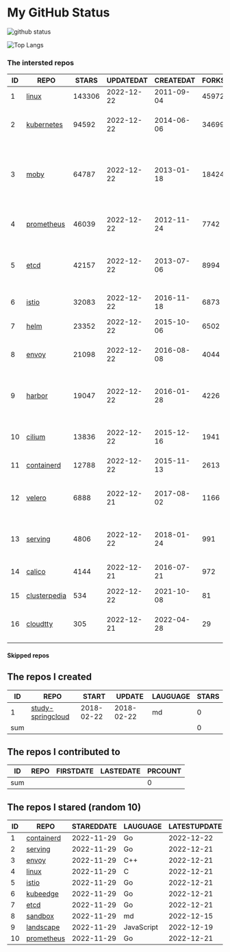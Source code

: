 # My GitHub Status

<img src="https://github-readme-stats-1.yihong0618.vercel.app/api?username=daoqingniu&show_icons=true&&&hide_title=true&count_private=true" alt="github status" />

![Top Langs](https://github-readme-stats-1.yihong0618.vercel.app/api/top-langs/?username=daoqingniu&layout=compact)

<!--START_SECTION:github_repos-->
### The intersted repos
| ID |                              REPO                               | STARS  | UPDATEDAT  | CREATEDAT  | FORKSCOUNT |                                              DESCRIPTIONS                                              |
|----|-----------------------------------------------------------------|--------|------------|------------|------------|--------------------------------------------------------------------------------------------------------|
|  1 | [linux](https://github.com/torvalds/linux)                      | 143306 | 2022-12-22 | 2011-09-04 |      45972 | Linux kernel source tree                                                                               |
|  2 | [kubernetes](https://github.com/kubernetes/kubernetes)          |  94592 | 2022-12-22 | 2014-06-06 |      34699 | Production-Grade Container Scheduling and Management                                                   |
|  3 | [moby](https://github.com/moby/moby)                            |  64787 | 2022-12-22 | 2013-01-18 |      18424 | Moby Project - a collaborative project for the container ecosystem to assemble container-based systems |
|  4 | [prometheus](https://github.com/prometheus/prometheus)          |  46039 | 2022-12-22 | 2012-11-24 |       7742 | The Prometheus monitoring system and time series database.                                             |
|  5 | [etcd](https://github.com/etcd-io/etcd)                         |  42157 | 2022-12-22 | 2013-07-06 |       8994 | Distributed reliable key-value store for the most critical data of a distributed system                |
|  6 | [istio](https://github.com/istio/istio)                         |  32083 | 2022-12-22 | 2016-11-18 |       6873 | Connect, secure, control, and observe services.                                                        |
|  7 | [helm](https://github.com/helm/helm)                            |  23352 | 2022-12-22 | 2015-10-06 |       6502 | The Kubernetes Package Manager                                                                         |
|  8 | [envoy](https://github.com/envoyproxy/envoy)                    |  21098 | 2022-12-22 | 2016-08-08 |       4044 | Cloud-native high-performance edge/middle/service proxy                                                |
|  9 | [harbor](https://github.com/goharbor/harbor)                    |  19047 | 2022-12-22 | 2016-01-28 |       4226 | An open source trusted cloud native registry project that stores, signs, and scans content.            |
| 10 | [cilium](https://github.com/cilium/cilium)                      |  13836 | 2022-12-22 | 2015-12-16 |       1941 | eBPF-based Networking, Security, and Observability                                                     |
| 11 | [containerd](https://github.com/containerd/containerd)          |  12788 | 2022-12-22 | 2015-11-13 |       2613 | An open and reliable container runtime                                                                 |
| 12 | [velero](https://github.com/vmware-tanzu/velero)                |   6888 | 2022-12-21 | 2017-08-02 |       1166 | Backup and migrate Kubernetes applications and their persistent volumes                                |
| 13 | [serving](https://github.com/knative/serving)                   |   4806 | 2022-12-22 | 2018-01-24 |        991 | Kubernetes-based, scale-to-zero, request-driven compute                                                |
| 14 | [calico](https://github.com/projectcalico/calico)               |   4144 | 2022-12-21 | 2016-07-21 |        972 | Cloud native networking and network security                                                           |
| 15 | [clusterpedia](https://github.com/clusterpedia-io/clusterpedia) |    534 | 2022-12-22 | 2021-10-08 |         81 | The Encyclopedia of Kubernetes clusters                                                                |
| 16 | [cloudtty](https://github.com/cloudtty/cloudtty)                |    305 | 2022-12-21 | 2022-04-28 |         29 | A Friendly Kubernetes CloudShell (Web Terminal) !                                                      |



#### Skipped repos
<!--END_SECTION:github_repos-->

<!--START_SECTION:my_github-->
## The repos I created
| ID  |                                 REPO                                 |   START    |   UPDATE   | LAUGUAGE | STARS |
|-----|----------------------------------------------------------------------|------------|------------|----------|-------|
|   1 | [study-springcloud](https://github.com/daoqingniu/study-springcloud) | 2018-02-22 | 2018-02-22 | md       |     0 |
| sum |                                                                      |            |            |          |     0 |

## The repos I contributed to
| ID  | REPO | FIRSTDATE | LASTEDATE | PRCOUNT |
|-----|------|-----------|-----------|---------|
| sum |      |           |           |       0 |

## The repos I stared (random 10)
| ID |                          REPO                          | STAREDDATE |  LAUGUAGE  | LATESTUPDATE |
|----|--------------------------------------------------------|------------|------------|--------------|
|  1 | [containerd](https://github.com/containerd/containerd) | 2022-11-29 | Go         | 2022-12-22   |
|  2 | [serving](https://github.com/knative/serving)          | 2022-11-29 | Go         | 2022-12-21   |
|  3 | [envoy](https://github.com/envoyproxy/envoy)           | 2022-11-29 | C++        | 2022-12-21   |
|  4 | [linux](https://github.com/torvalds/linux)             | 2022-11-29 | C          | 2022-12-21   |
|  5 | [istio](https://github.com/istio/istio)                | 2022-11-29 | Go         | 2022-12-21   |
|  6 | [kubeedge](https://github.com/kubeedge/kubeedge)       | 2022-11-29 | Go         | 2022-12-21   |
|  7 | [etcd](https://github.com/etcd-io/etcd)                | 2022-11-29 | Go         | 2022-12-21   |
|  8 | [sandbox](https://github.com/cncf/sandbox)             | 2022-11-29 | md         | 2022-12-15   |
|  9 | [landscape](https://github.com/cncf/landscape)         | 2022-11-29 | JavaScript | 2022-12-19   |
| 10 | [prometheus](https://github.com/prometheus/prometheus) | 2022-11-29 | Go         | 2022-12-21   |

<!--END_SECTION:my_github-->
